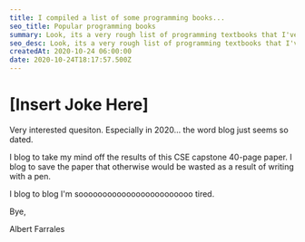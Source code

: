 ```yaml
---
title: I compiled a list of some programming books...
seo_title: Popular programming books
summary: Look, its a very rough list of programming textbooks that I've compiled from Goodreads. I'd like to start tagging a few of these to the relevant languages, etc... But for now, this is it...
seo_desc: Look, its a very rough list of programming textbooks that I've compiled from Goodreads. I'd like to start tagging a few of these to the relevant languages, etc... But for now, this is it...
createdAt: 2020-10-24 06:00:00
date: 2020-10-24T18:17:57.500Z
---
```


# [Insert Joke Here]

Very interested quesiton. Especially in 2020... the word blog just seems so dated.

I blog to take my mind off the results of this CSE capstone 40-page paper. I blog to save the paper that otherwise would be wasted as a result of writing with a pen. 

I blog to blog I'm soooooooooooooooooooooooo tired.

Bye,

Albert Farrales

